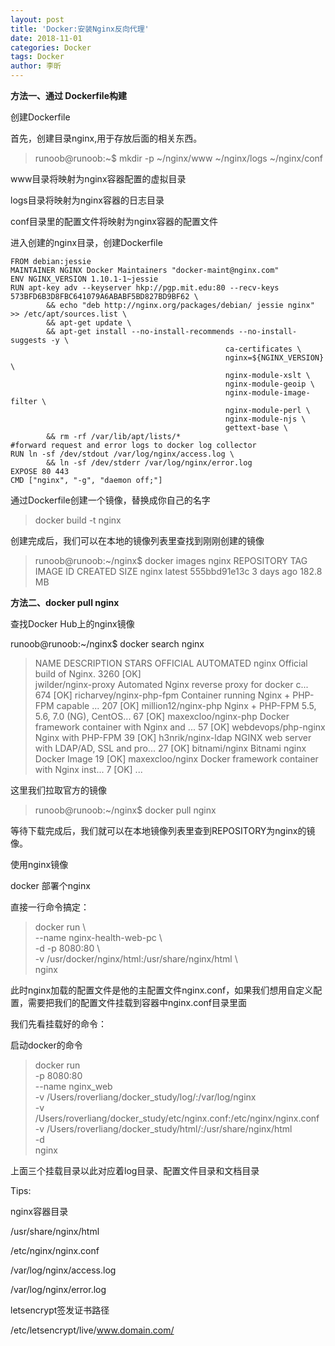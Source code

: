 ```yaml
---
layout: post
title: 'Docker:安装Nginx反向代理'
date: 2018-11-01
categories: Docker
tags: Docker
author: 李昕
---
```


**方法一、通过 Dockerfile构建**

创建Dockerfile

首先，创建目录nginx,用于存放后面的相关东西。

>runoob@runoob:~$ mkdir -p ~/nginx/www ~/nginx/logs ~/nginx/conf

www目录将映射为nginx容器配置的虚拟目录

logs目录将映射为nginx容器的日志目录

conf目录里的配置文件将映射为nginx容器的配置文件

进入创建的nginx目录，创建Dockerfile

```
FROM debian:jessie
MAINTAINER NGINX Docker Maintainers "docker-maint@nginx.com"
ENV NGINX_VERSION 1.10.1-1~jessie
RUN apt-key adv --keyserver hkp://pgp.mit.edu:80 --recv-keys  573BFD6B3D8FBC641079A6ABABF5BD827BD9BF62 \
        && echo "deb http://nginx.org/packages/debian/ jessie nginx" >> /etc/apt/sources.list \
        && apt-get update \
        && apt-get install --no-install-recommends --no-install-suggests -y \
                                                ca-certificates \
                                                nginx=${NGINX_VERSION} \
                                                nginx-module-xslt \
                                                nginx-module-geoip \
                                                nginx-module-image-filter \
                                                nginx-module-perl \
                                                nginx-module-njs \
                                                gettext-base \
        && rm -rf /var/lib/apt/lists/*
#forward request and error logs to docker log collector
RUN ln -sf /dev/stdout /var/log/nginx/access.log \
        && ln -sf /dev/stderr /var/log/nginx/error.log
EXPOSE 80 443
CMD ["nginx", "-g", "daemon off;"]
```

通过Dockerfile创建一个镜像，替换成你自己的名字

>docker build -t nginx

创建完成后，我们可以在本地的镜像列表里查找到刚刚创建的镜像

>runoob@runoob:~/nginx$ docker images nginx
>REPOSITORY          TAG                 IMAGE ID            CREATED             SIZE
>nginx               latest              555bbd91e13c        3 days ago          182.8 MB
 
**方法二、docker pull nginx**

查找Docker Hub上的nginx镜像

runoob@runoob:~/nginx$ docker search nginx

>NAME                      DESCRIPTION                                     STARS     OFFICIAL   AUTOMATED
nginx                     Official build of Nginx.                        3260      [OK]      
jwilder/nginx-proxy       Automated Nginx reverse proxy for docker c...   674                  [OK]
richarvey/nginx-php-fpm   Container running Nginx + PHP-FPM capable ...   207                  [OK]
million12/nginx-php       Nginx + PHP-FPM 5.5, 5.6, 7.0 (NG), CentOS...   67                   [OK]
maxexcloo/nginx-php       Docker framework container with Nginx and ...   57                   [OK]
webdevops/php-nginx       Nginx with PHP-FPM                              39                   [OK]
h3nrik/nginx-ldap         NGINX web server with LDAP/AD, SSL and pro...   27                   [OK]
bitnami/nginx             Bitnami nginx Docker Image                      19                   [OK]
maxexcloo/nginx           Docker framework container with Nginx inst...   7                    [OK]
...

这里我们拉取官方的镜像

>runoob@runoob:~/nginx$ docker pull nginx

等待下载完成后，我们就可以在本地镜像列表里查到REPOSITORY为nginx的镜像。
 
使用nginx镜像

docker 部署个nginx

直接一行命令搞定：

>docker run \  
--name nginx-health-web-pc \  
  -d -p 8080:80 \  
  -v /usr/docker/nginx/html:/usr/share/nginx/html \  
  nginx  


此时nginx加载的配置文件是他的主配置文件nginx.conf，如果我们想用自定义配置，需要把我们的配置文件挂载到容器中nginx.conf目录里面
 
我们先看挂载好的命令：


 启动docker的命令
>docker run \
-p 8080:80 \
--name nginx_web \
-v /Users/roverliang/docker_study/log/:/var/log/nginx \
-v /Users/roverliang/docker_study/etc/nginx.conf:/etc/nginx/nginx.conf \
-v /Users/roverliang/docker_study/html/:/usr/share/nginx/html \
-d \
nginx 

上面三个挂载目录以此对应着log目录、配置文件目录和文档目录

Tips:
 
nginx容器目录

/usr/share/nginx/html

/etc/nginx/nginx.conf

/var/log/nginx/access.log

/var/log/nginx/error.log

letsencrypt签发证书路径

/etc/letsencrypt/live/www.domain.com/  